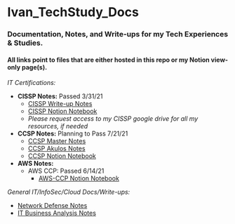 # Ivan_TechStudy_Docs
### Documentation, Notes, and Write-ups for my Tech Experiences & Studies.  
#### All links point to files that are either hosted in this repo or my Notion view-only page(s).  
  
  
*IT Certifications:*
* **CISSP Notes:** Passed 3/31/21
  * [CISSP Write-up Notes](https://github.com/IvanVlademirS/Ivan_TechStudy_Docs/blob/main/CISSP_Notes.md)
  * [CISSP Notion Notebook](https://www.notion.so/CISSP-Pass-3-31-21-ca177e6f156c465f81b78c1b3a3239d7)
  * *Please request access to my CISSP google drive for all my resources, if needed*
* **CCSP Notes:** Planning to Pass 7/21/21
  * [CCSP Master Notes](https://github.com/IvanVlademirS/Ivan_TechStudy_Docs/blob/main/CCSP_Master_Notes_V2%20(5).pdf)
  * [CCSP Akulos Notes](https://ccsp.alukos.com/index/overview)
  * [CCSP Notion Notebook](https://www.notion.so/CCSP-Pass-7-21-21-2f1a057d8b1e40cab315c45e406d140d)
* **AWS Notes:**
  *  AWS CCP: Passed 6/14/21  
      *  [AWS-CCP Notion Notebook](https://www.notion.so/AWS-CCP-Pass-6-16-21-820a9ad726b9490dac601540cb9e51af)

*General IT/InfoSec/Cloud Docs/Write-ups:*
* [Network Defense Notes](https://github.com/IvanVlademirS/Ivan_TechStudy_Docs/blob/main/General%20Network%20Defense%20(1).pdf)
* [IT Business Analysis Notes](https://github.com/IvanVlademirS/Ivan_TechStudy_Docs/blob/main/Business_Analysis_Training.pdf)
